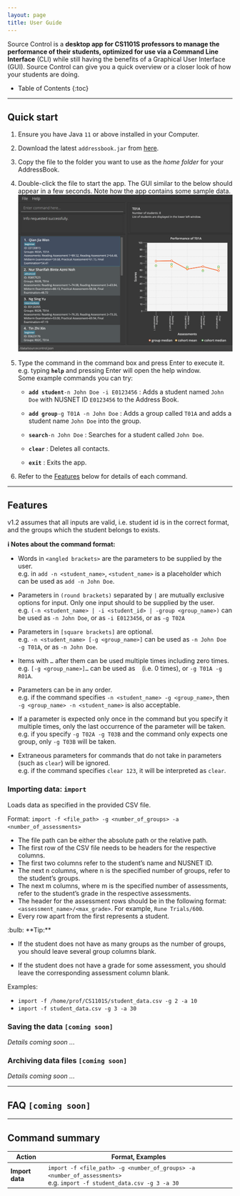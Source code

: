 ```yaml
---
layout: page
title: User Guide
---
```


Source Control is a **desktop app for CS1101S professors to manage the performance of their students, optimized for use via a Command Line Interface** (CLI) while still having the benefits of a Graphical User Interface (GUI). Source Control can give you a quick overview or a closer look of how your students are doing.

* Table of Contents 
{:toc}

--------------------------------------------------------------------------------------------------------------------

## Quick start

1. Ensure you have Java `11` or above installed in your Computer.

1. Download the latest `addressbook.jar` from [here](https://github.com/AY2122S1-CS2103T-W08-2/tp/releases).

1. Copy the file to the folder you want to use as the _home folder_ for your AddressBook.

1. Double-click the file to start the app. The GUI similar to the below should appear in a few seconds. Note how the app contains some sample data.<br>
   ![Ui](images/Ui.png)

1. Type the command in the command box and press Enter to execute it. e.g. typing **`help`** and pressing Enter will open the help window.<br>
   Some example commands you can try:

    * **`add student`**`-n John Doe -i E0123456` : Adds a student named `John Doe` with NUSNET ID `E0123456` to the Address Book.

    * **`add group`**`-g T01A -n John Doe` : Adds a group called `T01A` and adds a student name `John Doe` into the group.

    * **`search`**`-n John Doe` : Searches for a student called `John Doe`.

    * **`clear`** : Deletes all contacts.

    * **`exit`** : Exits the app.

1. Refer to the [Features](#features) below for details of each command.

--------------------------------------------------------------------------------------------------------------------

## Features

v1.2 assumes that all inputs are valid, i.e. student id is in the correct format, and the groups which the student belongs to exists.

<div markdown="block" class="alert alert-info">

**:information_source: Notes about the command format:**<br>

* Words in `<angled brackets>` are the parameters to be supplied by the user.<br>
  e.g. in `add -n <student_name>`, `<student_name>` is a placeholder which can be used as `add -n John Doe`.

* Parameters in `(round brackets)` separated by `|` are mutually exclusive options for input. Only one input should to be supplied by the user.<br>
  e.g. `(-n <student_name> | -i <student_id> | -group <group_name>)` can be used as `-n John Doe`, or as `-i E0123456`, or as `-g T02A`

* Parameters in `[square brackets]` are optional. <br>
  e.g. `-n <student_name> [-g <group_name>]` can be used as `-n John Doe -g T01A`, or as `-n John Doe`.

* Items with `…​`  after them can be used multiple times including zero times.<br>
  e.g. `[-g <group_name>]…​` can be used as ` ` (i.e. 0 times), or `-g T01A -g R01A`.

* Parameters can be in any order.<br>
  e.g. if the command specifies `-n <student_name> -g <group_name>`, then `-g <group_name> -n <student_name>` is also acceptable.

* If a parameter is expected only once in the command but you specify it multiple times, only the last occurrence of the parameter will be taken.<br>
  e.g. if you specify `-g T02A -g T03B` and the command only expects one group, only `-g T03B` will be taken.

* Extraneous parameters for commands that do not take in parameters (such as `clear`) will be ignored.<br>
  e.g. if the command specifies `clear 123`, it will be interpreted as `clear`.

</div>

### Importing data: `import`

Loads data as specified in the provided CSV file.

Format: `import -f <file_path> -g <number_of_groups> -a <number_of_assessments>`

* The file path can be either the absolute path or the relative path.
* The first row of the CSV file needs to be headers for the respective columns.
* The first two columns refer to the student’s name and NUSNET ID.
* The next n columns, where n is the specified number of groups, refer to the student’s groups.
* The next m columns, where m is the specified number of assessments, refer to the student’s grade in the respective assessments.
* The header for the assessment rows should be in the following format: `<assessment_name>/<max_grade>`. For example, `Rune Trials/600`.
* Every row apart from the first represents a student.

<div markdown="span" class="alert alert-primary">:bulb: **Tip:**

* If the student does not have as many groups as the number of groups, you should leave several group columns blank.

* If the student does not have a grade for some assessment, you should leave the corresponding assessment column blank.
</div>

Examples:
* `import -f /home/prof/CS1101S/student_data.csv -g 2 -a 10`
* `import -f student_data.csv -g 3 -a 30`


### Saving the data `[coming soon]`

_Details coming soon ..._

### Archiving data files `[coming soon]`

_Details coming soon ..._

--------------------------------------------------------------------------------------------------------------------

## FAQ `[coming soon]`

--------------------------------------------------------------------------------------------------------------------

## Command summary

Action | Format, Examples
--------|------------------
**Import data** | `import -f <file_path> -g <number_of_groups> -a <number_of_assessments>` <br> e.g. `import -f student_data.csv -g 3 -a 30`
